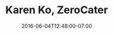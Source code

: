 ---
title: "Karen Ko, ZeroCater"
description: " "
date: "2016-06-04T12:48:00-07:00"
quote: "*Steve is a dream to work with*. He creates beautiful and impactful designs regardless of if you give him strict direction or free reign over the design. It was a pleasure working with Steve, and I would recommend him in a heartbeat."
---